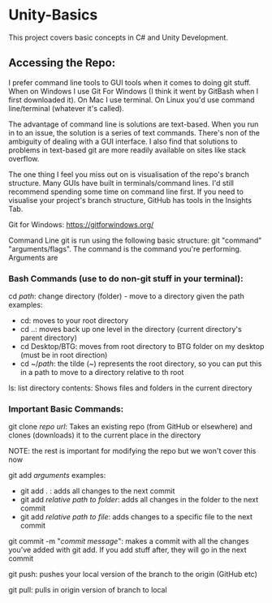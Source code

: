 # Unity-Basics

This project covers basic concepts in C# and Unity Development.


## Accessing the Repo:
I prefer command line tools to GUI tools when it comes to doing git stuff. When on Windows I use Git For Windows (I think it went by GitBash when I first downloaded it). On Mac I use terminal. On Linux you'd use command line/terminal (whatever it's called).

The advantage of command line is solutions are text-based. When you run in to an issue, the solution is a series of text commands. There's non of the ambiguity of dealing with a GUI interface. I also find that solutions to problems in text-based git are more readily available on sites like stack overflow.

The one thing I feel you miss out on is visualisation of the repo's branch structure. Many GUIs have built in terminals/command lines. I'd still recommend spending some time on command line first. If you need to visualise your project's branch structure, GitHub has tools in the Insights Tab.

Git for Windows: https://gitforwindows.org/

Command Line git is run using the following basic structure: git "command" "arguments/flags". The command is the command you're performing. Arguments are 

### Bash Commands (use to do non-git stuff in your terminal):

cd *path*: change directory (folder) - move to a directory given the path
examples:
- cd: moves to your root directory
- cd ..: moves back up one level in the directory (current directory's parent directory)
- cd Desktop/BTG: moves from root directory to BTG folder on my desktop (must be in root direction)
- cd ~/*path*: the tilde (~) represents the root directory, so you can put this in a path to move to a directory relative to th root

ls: list directory contents: Shows files and folders in the current directory

### Important Basic Commands:

git clone *repo url*: Takes an existing repo (from GitHub or elsewhere) and clones (downloads) it to the current place in the directory

NOTE: the rest is important for modifying the repo but we won't cover this now

git add *arguments* 
examples:
- git add . : adds all changes to the next commit
- git add *relative path to folder*: adds all changes in the folder to the next commit
- git add *relative path to file*: adds changes to a specific file to the next commit

git commit -m "*commit message*": makes a commit with all the changes you've added with git add. If you add stuff after, they will go in the next commit

git push: pushes your local version of the branch to the origin (GitHub etc)

git pull: pulls in origin version of branch to local
